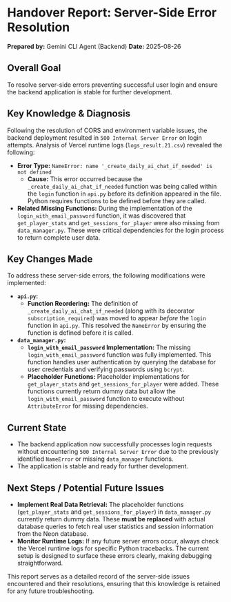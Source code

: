 # Handover Report: Server-Side Error Resolution

**Prepared by:** Gemini CLI Agent (Backend)
**Date:** 2025-08-26

## Overall Goal

To resolve server-side errors preventing successful user login and ensure the backend application is stable for further development.

## Key Knowledge & Diagnosis

Following the resolution of CORS and environment variable issues, the backend deployment resulted in `500 Internal Server Error` on login attempts. Analysis of Vercel runtime logs (`logs_result.21.csv`) revealed the following:

*   **Error Type:** `NameError: name '_create_daily_ai_chat_if_needed' is not defined`
    *   **Cause:** This error occurred because the `_create_daily_ai_chat_if_needed` function was being called within the `login` function in `api.py` before its definition appeared in the file. Python requires functions to be defined before they are called.
*   **Related Missing Functions:** During the implementation of the `login_with_email_password` function, it was discovered that `get_player_stats` and `get_sessions_for_player` were also missing from `data_manager.py`. These were critical dependencies for the login process to return complete user data.

## Key Changes Made

To address these server-side errors, the following modifications were implemented:

*   **`api.py`:**
    *   **Function Reordering:** The definition of `_create_daily_ai_chat_if_needed` (along with its decorator `subscription_required`) was moved to appear *before* the `login` function in `api.py`. This resolved the `NameError` by ensuring the function is defined before it is called.
*   **`data_manager.py`:**
    *   **`login_with_email_password` Implementation:** The missing `login_with_email_password` function was fully implemented. This function handles user authentication by querying the database for user credentials and verifying passwords using `bcrypt`.
    *   **Placeholder Functions:** Placeholder implementations for `get_player_stats` and `get_sessions_for_player` were added. These functions currently return dummy data but allow the `login_with_email_password` function to execute without `AttributeError` for missing dependencies.

## Current State

*   The backend application now successfully processes login requests without encountering `500 Internal Server Error` due to the previously identified `NameError` or missing `data_manager` functions.
*   The application is stable and ready for further development.

## Next Steps / Potential Future Issues

*   **Implement Real Data Retrieval:** The placeholder functions (`get_player_stats` and `get_sessions_for_player`) in `data_manager.py` currently return dummy data. These **must be replaced** with actual database queries to fetch real user statistics and session information from the Neon database.
*   **Monitor Runtime Logs:** If any future server errors occur, always check the Vercel runtime logs for specific Python tracebacks. The current setup is designed to surface these errors clearly, making debugging straightforward.

This report serves as a detailed record of the server-side issues encountered and their resolutions, ensuring that this knowledge is retained for any future troubleshooting.